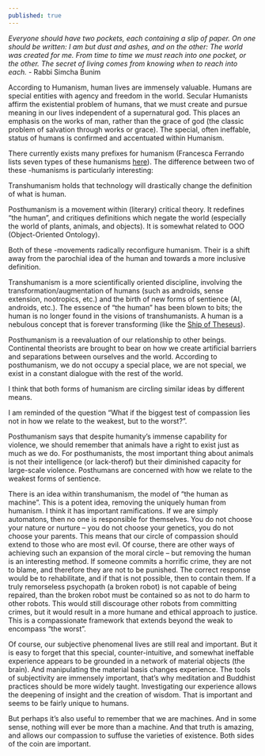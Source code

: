 ```yaml
---
published: true
---
```

_Everyone should have two pockets, each containing a slip of paper. On one should be written: I am but dust and ashes, and on the other: The world was created for me. From time to time we must reach into one pocket, or the other. The secret of living comes from knowing when to reach into each._ - Rabbi Simcha Bunim

According to Humanism, human lives are immensely valuable. Humans are special entities with agency and freedom in the world. Secular Humanists affirm the existential problem of humans, that we must create and pursue meaning in our lives independent of a supernatural god. This places an emphasis on the works of man, rather than the grace of god (the classic problem of salvation through works or grace). The special, often ineffable, status of humans is confirmed and accentuated within Humanism.

There currently exists many prefixes for humanism (Francesca Ferrando lists seven types of these humanisms [here](https://en.wikipedia.org/wiki/Posthumanism)). The difference between two of these -humanisms is particularly interesting:

Transhumanism holds that technology will drastically change the definition of what is human.

Posthumanism is a movement within (literary) critical theory. It redefines “the human”, and critiques  definitions which negate the world (especially the world of plants, animals, and objects). It is somewhat related to OOO (Object-Oriented Ontology).

Both of these -movements radically reconfigure humanism. Their is a shift away from the parochial idea of the human and towards a more inclusive definition.

Transhumanism is a more scientifically oriented discipline, involving the transformation/augmentation of humans (such as androids, sense extension, nootropics, etc.) and the birth of new forms of sentience (AI, androids, etc.). The essence of “the human” has been blown to bits; the human is no longer found in the visions of transhumanists. A human is a nebulous concept that is forever transforming (like the [Ship of Theseus](https://en.wikipedia.org/wiki/Ship_of_Theseus)).

Posthumanism is a reevaluation of our relationship to other beings. Continental theorists are brought to bear on how we create artificial barriers and separations between ourselves and the world. According to posthumanism, we do not occupy a special place, we are not special, we exist in a constant dialogue with the rest of the world.

I think that both forms of humanism are circling similar ideas by different means.

I am reminded of the question “What if the biggest test of compassion lies not in how we relate to the weakest, but to the worst?”. 

Posthumanism says that despite humanity’s immense capability for violence, we should remember that animals have a right to exist just as much as we do. For posthumanists, the most important thing about animals is not their intelligence (or lack-therof) but their diminished capacity for large-scale violence. Posthumans are concerned with how we relate to the weakest forms of sentience.

There is an idea within transhumanism, the model of “the human as machine”. This is a potent idea, removing the uniquely human from humanism. I think it has important ramifications. If we are simply automatons, then no one is responsible for themselves. You do not choose your nature or nurture – you do not choose your genetics, you do not choose your parents. This means that our circle of compassion should extend to those who are most evil.  Of course, there are other ways of achieving such an expansion of the moral circle – but removing the human is an interesting method. If someone commits a horrific crime, they are not to blame, and therefore they are not to be punished. The correct response would be to rehabilitate, and if that is not possible, then to contain them. If a truly remorseless psychopath (a broken robot) is not capable of being repaired, than the broken robot must be contained so as not to do harm to other robots. This would still discourage other robots from committing crimes, but it would result in a more humane and ethical approach to justice. This is a compassionate framework that extends beyond the weak to encompass “the worst”.

Of course, our subjective phenomenal lives are still real and important. But it is easy to forget that this special, counter-intuitive, and somewhat ineffable experience appears to be grounded in a network of material objects (the brain). And manipulating the material basis changes experience. The tools of subjectivity are immensely important, that’s why meditation and Buddhist practices should be more widely taught. Investigating our experience allows the deepening of insight and the creation of wisdom. That is important and seems to be fairly unique to humans.

But perhaps it’s also useful to remember that we are machines. And in some sense, nothing will ever be more than a machine. And that truth is amazing, and allows our compassion to suffuse the varieties of existence. Both sides of the coin are important.
